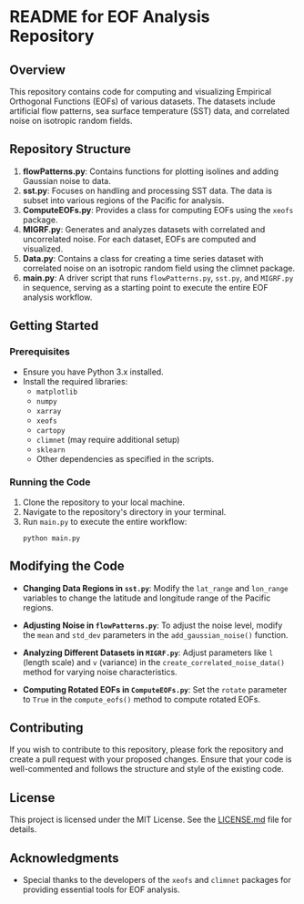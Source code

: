 
# README for EOF Analysis Repository

## Overview

This repository contains code for computing and visualizing Empirical Orthogonal Functions (EOFs) of various datasets. The datasets include artificial flow patterns, sea surface temperature (SST) data, and correlated noise on isotropic random fields.

## Repository Structure

1. **flowPatterns.py**: Contains functions for plotting isolines and adding Gaussian noise to data. 
2. **sst.py**: Focuses on handling and processing SST data. The data is subset into various regions of the Pacific for analysis.
3. **ComputeEOFs.py**: Provides a class for computing EOFs using the `xeofs` package.
4. **MIGRF.py**: Generates and analyzes datasets with correlated and uncorrelated noise. For each dataset, EOFs are computed and visualized.
5. **Data.py**: Contains a class for creating a time series dataset with correlated noise on an isotropic random field using the climnet package.
6. **main.py**: A driver script that runs `flowPatterns.py`, `sst.py`, and `MIGRF.py` in sequence, serving as a starting point to execute the entire EOF analysis workflow.

## Getting Started

### Prerequisites

- Ensure you have Python 3.x installed.
- Install the required libraries:
  - `matplotlib`
  - `numpy`
  - `xarray`
  - `xeofs`
  - `cartopy`
  - `climnet` (may require additional setup)
  - `sklearn`
  - Other dependencies as specified in the scripts.

### Running the Code

1. Clone the repository to your local machine.
2. Navigate to the repository's directory in your terminal.
3. Run `main.py` to execute the entire workflow:
   ```
   python main.py
   ```

## Modifying the Code

- **Changing Data Regions in `sst.py`**: Modify the `lat_range` and `lon_range` variables to change the latitude and longitude range of the Pacific regions.
  
- **Adjusting Noise in `flowPatterns.py`**: To adjust the noise level, modify the `mean` and `std_dev` parameters in the `add_gaussian_noise()` function.

- **Analyzing Different Datasets in `MIGRF.py`**: Adjust parameters like `l` (length scale) and `v` (variance) in the `create_correlated_noise_data()` method for varying noise characteristics.

- **Computing Rotated EOFs in `ComputeEOFs.py`**: Set the `rotate` parameter to `True` in the `compute_eofs()` method to compute rotated EOFs.

## Contributing

If you wish to contribute to this repository, please fork the repository and create a pull request with your proposed changes. Ensure that your code is well-commented and follows the structure and style of the existing code.

## License

This project is licensed under the MIT License. See the [LICENSE.md](LICENSE.md) file for details.

## Acknowledgments

- Special thanks to the developers of the `xeofs` and `climnet` packages for providing essential tools for EOF analysis.

